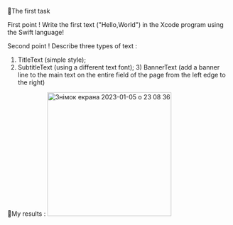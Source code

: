 📍The first task 

First point ! 
Write the first text ("Hello,World") in the Xcode program using the Swift language! 

Second point !
Describe three types of text :
1) TitleText (simple style); 
2) SubtitleText (using a different text font); 3) BannerText (add a banner line to the main text on the entire field of the page from the left edge to the right)


📍My results :
<img width="279" alt="Знімок екрана 2023-01-05 о 23 08 36" src="https://user-images.githubusercontent.com/65566730/210892180-0ac70057-f305-434d-a33a-ac6c3a682b73.png">

